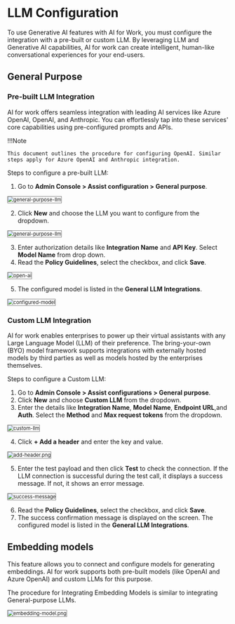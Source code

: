 # LLM Configuration

To use Generative AI features with AI for Work, you must configure the integration with a pre-built or custom LLM. By leveraging LLM and Generative AI capabilities, AI for work can create intelligent, human-like conversational experiences for your end-users.

## General Purpose 

### Pre-built LLM Integration

AI for work offers seamless integration with leading AI services like Azure OpenAI, OpenAI, and Anthropic. You can effortlessly tap into these services' core capabilities using pre-configured prompts and APIs.

!!!Note

    This document outlines the procedure for configuring OpenAI. Similar steps apply for Azure OpenAI and Anthropic integration.        

Steps to configure a pre-built LLM:

1. Go to **Admin Console > Assist configuration > General purpose**.  
<img src="../images/general-purpose-llm.png" alt="general-purpose-llm" title="general-purpose-llm" style="border: 1px solid gray; zoom:80%;">

2. Click **New** and choose the LLM you want to configure from the dropdown.  
<img src="../images/general-purpose-llm-new.png" alt="general-purpose-llm" title="general-purpose-llm" style="border: 1px solid gray; zoom:80%;">

3. Enter authorization details like **Integration Name** and **API Key**. Select **Model Name** from drop down. 
4. Read the **Policy Guidelines**, select the checkbox, and click **Save**.  
<img src="../images/open-ai.png" alt="open-ai" title="open-ai" style="border: 1px solid gray; zoom:80%;">

5. The configured model is listed in the **General LLM Integrations**.  
<img src="../images/configured-model.png" alt="configured-model" title="configured-model" style="border: 1px solid gray; zoom:80%;">  

### Custom LLM Integration

AI for work enables enterprises to power up their virtual assistants with any Large Language Model (LLM) of their preference. The bring-your-own (BYO) model framework supports integrations with externally hosted models by third parties as well as models hosted by the enterprises themselves.

Steps to configure a Custom LLM:

1. Go to **Admin Console > Assist configurations > General purpose**.  
2.  Click **New** and choose **Custom LLM** from the dropdown.
3. Enter the details like **Integration Name**, **Model Name**, **Endpoint URL**,and **Auth**. Select the **Method** and **Max request tokens** from the dropdown.  
<img src="../images/custom-llm.png" alt="custom-llm" title="custom-llm" style="border: 1px solid gray; zoom:80%;">
 
4. Click **+ Add a header** and enter the key and value.  
<img src="../images/add-header.png" alt="add-header.png" title="add-header" style="border: 1px solid gray; zoom:80%;">

5. Enter the test payload and then click **Test** to check the connection. If the LLM connection is successful during the test call, it displays a success message. If not, it shows an error message.  
<img src="../images/success-message.png" alt="success-message" title="success-message" style="border: 1px solid gray; zoom:80%;">

6. Read the **Policy Guidelines**, select the checkbox, and click **Save**.
7. The success confirmation message is displayed on the screen. The configured model is listed in the **General LLM Integrations**.

## Embedding models

This feature allows you to connect and configure models for generating embeddings. AI for work supports both pre-built models (like OpenAI and Azure OpenAI) and custom LLMs for this purpose.

The procedure for Integrating Embedding Models is similar to integrating General-purpose LLMs.

<img src="../images/embedding-model.png" alt="embedding-model.png" title="embedding-model.png" style="border: 1px solid gray; zoom:80%;">